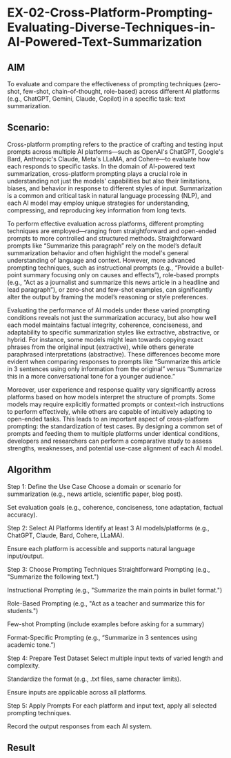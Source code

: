 # EX-02-Cross-Platform-Prompting-Evaluating-Diverse-Techniques-in-AI-Powered-Text-Summarization

## AIM
To evaluate and compare the effectiveness of prompting techniques (zero-shot, few-shot, chain-of-thought, role-based) across different AI platforms (e.g., ChatGPT, Gemini, Claude, Copilot) in a specific task: text summarization.

## Scenario:
Cross-platform prompting refers to the practice of crafting and testing input prompts across multiple AI platforms—such as OpenAI's ChatGPT, Google's Bard, Anthropic's Claude, Meta's LLaMA, and Cohere—to evaluate how each responds to specific tasks. In the domain of AI-powered text summarization, cross-platform prompting plays a crucial role in understanding not just the models' capabilities but also their limitations, biases, and behavior in response to different styles of input. Summarization is a common and critical task in natural language processing (NLP), and each AI model may employ unique strategies for understanding, compressing, and reproducing key information from long texts.

To perform effective evaluation across platforms, different prompting techniques are employed—ranging from straightforward and open-ended prompts to more controlled and structured methods. Straightforward prompts like “Summarize this paragraph” rely on the model’s default summarization behavior and often highlight the model's general understanding of language and context. However, more advanced prompting techniques, such as instructional prompts (e.g., “Provide a bullet-point summary focusing only on causes and effects”), role-based prompts (e.g., “Act as a journalist and summarize this news article in a headline and lead paragraph”), or zero-shot and few-shot examples, can significantly alter the output by framing the model’s reasoning or style preferences.

Evaluating the performance of AI models under these varied prompting conditions reveals not just the summarization accuracy, but also how well each model maintains factual integrity, coherence, conciseness, and adaptability to specific summarization styles like extractive, abstractive, or hybrid. For instance, some models might lean towards copying exact phrases from the original input (extractive), while others generate paraphrased interpretations (abstractive). These differences become more evident when comparing responses to prompts like “Summarize this article in 3 sentences using only information from the original” versus “Summarize this in a more conversational tone for a younger audience.”

Moreover, user experience and response quality vary significantly across platforms based on how models interpret the structure of prompts. Some models may require explicitly formatted prompts or context-rich instructions to perform effectively, while others are capable of intuitively adapting to open-ended tasks. This leads to an important aspect of cross-platform prompting: the standardization of test cases. By designing a common set of prompts and feeding them to multiple platforms under identical conditions, developers and researchers can perform a comparative study to assess strengths, weaknesses, and potential use-case alignment of each AI model.

## Algorithm
Step 1: Define the Use Case
Choose a domain or scenario for summarization (e.g., news article, scientific paper, blog post).

Set evaluation goals (e.g., coherence, conciseness, tone adaptation, factual accuracy).

Step 2: Select AI Platforms
Identify at least 3 AI models/platforms (e.g., ChatGPT, Claude, Bard, Cohere, LLaMA).

Ensure each platform is accessible and supports natural language input/output.

Step 3: Choose Prompting Techniques
Straightforward Prompting (e.g., "Summarize the following text.")

Instructional Prompting (e.g., "Summarize the main points in bullet format.")

Role-Based Prompting (e.g., "Act as a teacher and summarize this for students.")

Few-shot Prompting (include examples before asking for a summary)

Format-Specific Prompting (e.g., “Summarize in 3 sentences using academic tone.”)

Step 4: Prepare Test Dataset
Select multiple input texts of varied length and complexity.

Standardize the format (e.g., .txt files, same character limits).

Ensure inputs are applicable across all platforms.

Step 5: Apply Prompts
For each platform and input text, apply all selected prompting techniques.

Record the output responses from each AI system.


## Result



